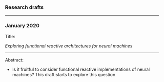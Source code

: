 ### Research drafts

---

### January 2020

Title:

_Exploring functional reactive architectures for neural machines_

---

Abstract:
  * Is it fruitful to consider functional reactive implementations of neural machines?
    This draft starts to explore this question.
